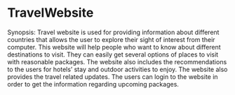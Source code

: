 # TravelWebsite
Synopsis: 
Travel website is used for providing information about different countries that allows the user to explore their sight of interest from their computer. This website will help people who want to know about different destinations to visit. They can easily get several options of places to visit with reasonable packages. The website also includes the recommendations to the users for hotels’ stay and outdoor activities to enjoy. The website also provides the travel related updates. The users can login to the website in order to get the information regarding upcoming packages.
